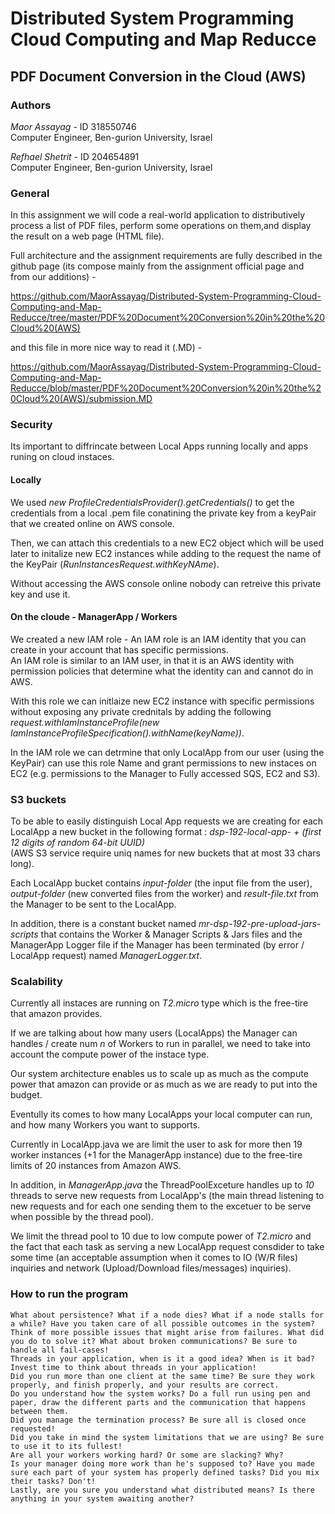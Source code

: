 # Distributed System Programming Cloud Computing and Map Reducce
## PDF Document Conversion in the Cloud (AWS)

### Authors
*Maor Assayag* - ID 318550746  
Computer Engineer, Ben-gurion University, Israel

*Refhael Shetrit* - ID 204654891  
Computer Engineer, Ben-gurion University, Israel

### General
In this assignment we will code a real-world application to distributively process a list of PDF files, perform some operations on them,and display the result on a web page (HTML file).  

Full architecture and the assignment requirements are fully described in the github page
(its compose mainly from the assignment official page and from our additions) -  

https://github.com/MaorAssayag/Distributed-System-Programming-Cloud-Computing-and-Map-Reducce/tree/master/PDF%20Document%20Conversion%20in%20the%20Cloud%20(AWS)  

and this file in more nice way to read it (.MD) -  

https://github.com/MaorAssayag/Distributed-System-Programming-Cloud-Computing-and-Map-Reducce/blob/master/PDF%20Document%20Conversion%20in%20the%20Cloud%20(AWS)/submission.MD

### Security
Its important to diffrincate between Local Apps running locally and apps runing on cloud instaces.  

#### Locally
We used *new ProfileCredentialsProvider().getCredentials()* to get the credentials from a local .pem file conatining the private key
from a keyPair that we created online on AWS console.  

Then, we can attach this credentials to a new EC2 object which will be used later to initalize new EC2 instances while adding to the request the name of the KeyPair (*RunInstancesRequest.withKeyNAme*).  

Without accessing the AWS console online nobody can retreive this private key and use it.  

#### On the cloude - ManagerApp / Workers
We created a new IAM role - An IAM role is an IAM identity that you can create in your account that has specific permissions.  
An IAM role is similar to an IAM user, in that it is an AWS identity with permission policies that determine what the identity can and cannot do in AWS.  

With this role we can initlaize new EC2 instance with specific permissions without exposing any private crednitals by adding the following *request.withIamInstanceProfile(new IamInstanceProfileSpecification().withName(keyName))*.  

In the IAM role we can detrmine that only LocalApp from our user (using the KeyPair) can use this role Name and grant permissions to new instaces on EC2 (e.g. permissions to the Manager to Fully accessed SQS, EC2 and S3).

### S3 buckets
To be able to easily distinguish Local App requests we are creating for each LocalApp a new bucket in the following format :
*dsp-192-local-app- + (first 12 digits of random 64-bit UUID)*  
(AWS S3 service require uniq names for new buckets that at most 33 chars long).  

Each LocalApp bucket contains *input-folder* (the input file from the user), *output-folder* (new converted files from the worker) and *result-file.txt* from the Manager to be sent to the LocalApp.

In addition, there is a constant bucket named *mr-dsp-192-pre-upload-jars-scripts* that contains the Worker & Manager Scripts & Jars files and the ManagerApp Logger file if the Manager has been terminated (by error / LocalApp request) named *ManagerLogger.txt*.

### Scalability
Currently all instaces are running on *T2.micro* type which is the free-tire that amazon provides.  

If we are talking about how many users (LocalApps) the Manager can handles / create num *n* of Workers to run in parallel, we need
to take into account the compute power of the instace type.  

Our system architecture enables us to scale up as much as the compute power that amazon can provide or as much as we are ready to put into the budget.  

Eventully its comes to how many LocalApps your local computer can run, and how many Workers you want to supports.

Currently in LocalApp.java we are limit the user to ask for more then 19 worker instances (+1 for the ManagerApp instance) due to the free-tire limits of 20 instances from Amazon AWS.

In addition, in *ManagerApp.java* the ThreadPoolExceture handles up to *10* threads to serve new requests from LocalApp's (the main thread listening to new requests and for each one sending them to the excetuer to be serve when possible by the thread pool).  

We limit the thread pool to 10 due to low compute power of *T2.micro* and the fact that each task as serving a new LocalApp request consdider to take some time (an acceptable assumption when it comes to IO (W/R files) inquiries and network (Upload/Download files/messages) inquiries).



### How to run the program

    What about persistence? What if a node dies? What if a node stalls for a while? Have you taken care of all possible outcomes in the system? Think of more possible issues that might arise from failures. What did you do to solve it? What about broken communications? Be sure to handle all fail-cases!
    Threads in your application, when is it a good idea? When is it bad? Invest time to think about threads in your application!
    Did you run more than one client at the same time? Be sure they work properly, and finish properly, and your results are correct.
    Do you understand how the system works? Do a full run using pen and paper, draw the different parts and the communication that happens between them.
    Did you manage the termination process? Be sure all is closed once requested!
    Did you take in mind the system limitations that we are using? Be sure to use it to its fullest!
    Are all your workers working hard? Or some are slacking? Why?
    Is your manager doing more work than he's supposed to? Have you made sure each part of your system has properly defined tasks? Did you mix their tasks? Don't!
    Lastly, are you sure you understand what distributed means? Is there anything in your system awaiting another? 
